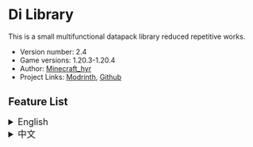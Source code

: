 # Di Library

This is a small multifunctional datapack library reduced repetitive works.

- Version number: 2.4
- Game versions: 1.20.3-1.20.4
- Author: [Minecraft_hyr](https://github.com/Minecrafthyr)
- Project Links: [Modrinth](https://modrinth.com/datapack/dilib), [Github](https://github.com/Minecrafthyr/Di-Library)

## Feature List

<details><summary style="font-size:18px">English</summary>

### Fabric Convention Tags (namespace: c)

- Tags from [Fabric API](https://modrinth.com/mod/fabric-api) / Fabric Convention Tags  
  For mod compatibility.  
  License [LGPL-2.1-only](https://www.gnu.org/licenses/old-licenses/lgpl-2.1.en.html)

### Retina files (namespace: retina)

- See [Retina](https://modrinth.com/datapack/retina)  
  For raycast.  
  ❗Still at 1.20.2, waiting for update

### Minecraft files (namespace: minecraft)

- If you want to embed tick/load function Di Library in your datapack, please add functions in minecraft tag file
- If you are not using tick/load functions, you may not need this.

### Di Library files (namespace: dilib)

- If player join the game and there is only 1 player, game will run `function #minecraft:load` (reload only functions)
- Stored some **tags & item_modifiers & predicates**
- If a item has tag `{dilib:{clear:1b}}`, it will be clear in inventory / in world

- `/function dilib:presets/objectives`:  
  **This function will load when install.**

  Load some scoreboard objectives, some display names are official translate text.  
  Can be used for check statics, but please do not modify these scores

- `/function dilib:presets/const`:  
  **This function will load when install.**  
  Add to the `const` objectives:  
   -1000..1000  
   ±(10^\*), ±(10^\*-1)  
   ±(2^\*), ±(2^\*-1)  
   10\* 100..1000，-100..-1000

  Add into `storage dilib:data const`: `pi:3.141592653589793d,tau:6.283185307179586d,e:2.718281828459045d`

- `/function dilib:presets/durability`:  
  Calculate damage to item for unbreaking item.  
  Input:  
  `score damage dilib..temp`: Expect damage to item (default: 1)  
  `storage dilib:data temp`: Item NBT (`id`,`tag`,`Count`)  
  `storage dilib:data temp.slot`: Item slot string for `/item` command

- `/function dilib:presets/explosion`:  
  Explosion selecting location without creeper ghost.  
  Macro:  
  `$(radius)`: NBT `ExplosionRadius`

- `/function dilib:presets/uuid_pointing`:  
  Select entity that UUID pointing.  
  Macro:  
  `$(UUID)`: Target entity.  
  `$(command)`: The command will running on target entity.

- `/function dilib:presets/slot_to_string/player`:  
  Convert input byte data to string can be used in `/item`command.  
  Input:  
  `storage dilib:data input.slot`: Byte data。
  Output:    
  `storage dilib:data output.slot`: String。


- `/function dilib:presets/kill`  
  A powerful kill won't keep anything

  `tag global.ignore`

- `/function dilib:presets/math/power`  
  Calculate power.  
  Input:  
  `score input dilib..temp`: base  
  `score power dilib..temp`: power  
  Output:  
  `score output dilib..temp`

- `/function dilib:presets/math/sqrt`  
  Calculate square root.  
  Input:  
  `score input dilib..temp`  
  Output:  
  `score output dilib..temp`

- `/function dilib:presets/math/unit_fraction`  
  Calculate unit fraction (Fraction with numerator 1).  
  Input:  
  `score input dilib..temp`: denominator  
  Output:  
  `score output dilib..temp`

- `/function dilib:debug`:

  - First execute: Show particles at marker, notification when function loaded, show player's dilib only actions in action bar.
  - Second execute: Remove all features.

Add your functions in tags to run function every times event happen:

| _Player_

- `tag/functions #dilib:player/trigger_menus`:

  Execute when `/trigger menus`.  
  Example:

  ```mcfunction
  tellraw @s {"text": "[Minecraft Remade]","clickEvent": {"action": "run_command","value": "/function mc_remade:tag/menu/configs/1"},"hoverEvent": {"action": "show_text","contents": "Click me to config Minecraft Remade"},"color": "green"}
  ```

- `tag/functions #dilib:player/new`:

  Execute when new player join.

  - `players @s dilib..player_id`: (In world) Player ID
  - `players players dilib..player_id`: Joined player counter

- `tag/functions #dilib:player/death`:

  Execute when player death.

- `tag/functions #dilib:player/respawn`:

  Execute when player respawn.

- `tag/functions #dilib:player/sneaking`:

  Execute when player is sneaking.

  - `@s dilib..sneak_time`: Player sneaked time

- `tag/functions #dilib:player/sneak_end`:

  Execute when player stops sneaking.

  - `@s dilib..sneak_time`: Player sneaked time when stops sneaking

- `tag/functions #dilib:player/jump`:

  Execute when player jump.

- `tag/functions #dilib:player/fall_end`:

  Execute when player stops falling.

  - `@s dilib..fall_one_cm`: Player felled distance when stops falling

- `tag/functions #dilib:player/level_changed`

  Execute when player level changed.

  - `@s dilib..stored_level`: Last tick level
  - `@s level`: Current level
  - `step dilib..temp`: Level stepped

| _Entity_

- `tag/functions #dilib:entity/new_item_checker`:

  Execute when new item appear.

  - `@s` select the armor_stand that mainhand hold the item \*: Modifies to the item will apply to `storage dilib:data temp.Item`
  - `@e[type=item,tag=dilib.this,limit=1]` select the Item (Entity)
  - `storage dilib:data temp.Item` Item data

- `tag/functions #dilib:entity/new_item_check`:

  Execute when new item appear.

  - `storage dilib:data temp.Item` Item data \*: Modifies to the Item data will apply to Item (Entity)

| _World_

- `tag/functions #dilib:world/day_changed`:

  Execute when day changed.

  - `stored_day dilib..data`: Last tick day
  - `current_day dilib..data`: Current day
  - `step dilib..temp`: Day stepped

- `tag/functions #dilib:world/daytime_changed`:

  Execute when daytime changed.

  - `stored_daytime dilib..data`: Last tick daytime
  - `current_daytime dilib..data`: Current daytime
  - `step dilib..temp`: Daytime stepped

</details>

<details><summary style="font-size:18px">中文</summary>

### Fabric Convention Tags (命名空间: c)

- 标签来自 [Fabric API](https://modrinth.com/mod/fabric-api) / Fabric Convention Tags  
  为兼容模组添加。  
  许可证 [LGPL-2.1-only](https://www.gnu.org/licenses/old-licenses/lgpl-2.1.en.html)

### Retina 文件 (命名空间: retina)

- 见 [Retina](https://modrinth.com/datapack/retina)  
  为视线追踪添加。  
  ❗ 仍在 1.20.2，等待更新

### Minecraft 文件(命名空间: minecraft)

- 如果你要把 Di Library 内置的 tick/load 相关的函数在你的数据包里，请在你的对应标签文件中添加函数
- 如果你没有使用 tick/load 相关的函数，那么你可能不需要这个。

### Di Library 文件(命名空间: dilib)

- 如果玩家加入世界且只有一个玩家，会执行 `function #minecraft:load` (只重载函数)
- 存放了一些**标签、物品修饰器、谓词**
- 如果一个物品有标签`{dilib:{clear:1b}}`，它在物品栏或在世界里会被清除。

- `/function dilib:presets/objectives`:  
  **该功能在安装时会被加载。**  
  加载一些计分项。部分显示出的名称是官方的可翻译文本。可以用来统计数据，但请不要修改这些数据

- `/function dilib:presets/const`:  
  **该功能在安装时会被加载。**  
  向计分项 const 里加入:  
   -1000..1000  
   ±(10^\*), ±(10^\*-1)  
   ±(2^\*), ±(2^\*-1)  
   10\* -100..1000，-100..-1000

  - 向 `storage dilib:data const` 加入: `pi:3.141592653589793d,tau:6.283185307179586d,e:2.718281828459045d`

- `/function dilib:presets/durability`:  
  计算有耐久附魔的物品耐久  
  输入:  
  `score damage dilib..temp`: 预期对物品的伤害 (默认: 1)  
  `storage dilib:data temp`: 物品 NBT (`id`, `tag`, `Count`)  
  `storage dilib:data temp.slot`: 对 `/item` 命令使用的槽位名称

- `/function dilib:presets/explosion`:  
  在当前位置执行没有苦力怕鬼影的爆炸。  
  宏:  
  `$(radius)`: NBT `ExplosionRadius`

- `/function dilib:presets/uuid_pointing`:  
  选中 UUID 指向的实体.  
  宏:  
  `$(UUID)`: 目标实体  
  `$(command)`: 目标实体执行的命令。

- `/function dilib:presets/slot_to_string/player`:  
  将输入的 byte 数据转换为可以在`/item`命令中使用的字符串  
  输入:  
  `storage dilib:data input.slot`: Byte 数据。
  输出:    
  `storage dilib:data output.slot`: 字符串。

- `/function dilib:presets/kill`  
  不保留任何东西的 kill

  `tag global.ignore`

- `/function dilib:presets/math/power`  
  计算乘方。输入:  
  `score input dilib..temp`: 底数  
  `score power dilib..temp`: 指数  
  输出:  
  `score output dilib..temp`

- `/function dilib:presets/math/sqrt`  
  计算平方根。输入:  
  `score input dilib..temp`  
  输出:  
  `score output dilib..temp`

- `/function dilib:presets/math/unit_fraction`  
  计算单位分数（分子为 1 的分数）。  
  输入:  
  `score input dilib..temp`: 分母  
  输出:  
  `score output dilib..temp`

- `/function dilib:debug`:

  - 第一次执行: 每一秒在标记处显示粒子，函数加载完毕时进行反馈，显示玩家在 DiLib 专属的动作于快捷栏标题。
  - 第二次执行: 清除上述所有特性

将你的函数加入标签，函数会在事件发生时运行：

| _玩家_

- `tag/functions #dilib:player/trigger_menus`:

  在 `/trigger menus` 时触发。  
  例:

  ```mcfunction
  tellraw @s {"text": "[Minecraft Remade]","clickEvent": {"action": "run_command","value": "/function mc_remade:tag/menu/configs/1"},"hoverEvent": {"action": "show_text","contents": "Click me to config Minecraft Remade"},"color": "green"}
  ```

- `tag/functions #dilib:player/new`:

  新玩家加入时触发。

  - `dilib:tags/advancements/tick`:

    - `@s dilib..player_id`: （世界中的）玩家 ID
    - `players dilib..player_id`: 进入过的玩家总数

- `tag/functions #dilib:player/death`:

  玩家死亡时触发。

- `tag/functions #dilib:player/respawn`:

  玩家重生时触发。

- `tag/functions #dilib:player/sneaking`:

  玩家潜行时触发。

  - `@s dilib..sneak_time`: 玩家已潜行时间

- `tag/functions #dilib:player/sneak_end`:

  玩家潜行结束时触发。

  - `@s dilib..sneak_time`: 玩家潜行结束时的潜行时间

- `tag/functions #dilib:player/jump`:

  玩家跳跃时触发。

- `tag/functions #dilib:player/fall_end`:

  玩家摔落结束时触发。

  - `@s dilib..fall_one_cm`: 玩家摔落结束时的摔落距离

- `tag/functions #dilib:player/level_changed`

  玩家等级改变时触发。

  - `@s dilib..stored_level`: 上一刻的等级
  - `@s level`: 当前等级
  - `step dilib..temp`: 步进的等级

| _实体_

- `tag/functions #dilib:entity/new_item_checker`:

  新物品出现时触发。

  - `@s`主手持有物品的盔甲架 \*: 更改物品会应用于对应的`storage dilib:data temp.Item`上
  - `@e[type=item,tag=dilib.this,limit=1]`选中当前物品（实体）
  - `storage dilib:data temp.Item`: 物品数据

- `tag/functions #dilib:entity/new_item_check`:

  新物品出现时触发。

  - `storage dilib:data temp.Item`: 物品数据 \*: 更改物品数据会应用于对应的物品（实体）上

| _世界_

- `tag/functions #dilib:world/day_changed`:

  日期变化时触发。

  - `stored_day dilib..data`: 上一刻的日期
  - `current_day dilib..data`: 当前日期
  - `step dilib..temp`: 步进的日期

- `tag/functions #dilib:world/daytime_changed`:

  今日时间变化时触发。

  - `stored_daytime dilib..data`: 上一刻的今日时间
  - `current_daytime dilib..data`: 当前今日时间
  - `step dilib..temp`: 步进的时间

</details>
